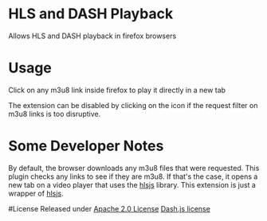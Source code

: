 # HLS and DASH Playback

Allows HLS and DASH playback in firefox browsers

# Usage

<!-- 1. Install extension from [chrome webstore][]/[mozilla addons][] -->
Click on any m3u8 link inside firefox to play it directly in a new tab

The extension can be disabled by clicking on the icon if the request filter on m3u8 links is too disruptive.

<!-- [chrome webstore]:
[mozilla addons]: -->

# Some Developer Notes 

By default, the browser downloads any m3u8 files that were requested. This plugin checks any links to see if they are m3u8.
If that's the case, it opens a new tab on a video player that uses the [hlsjs][] library. This extension is just a wrapper of [hlsjs][].

[hlsjs]: https://github.com/video-dev/hls.js
[dashjs]: https://github.com/Dash-Industry-Forum/dash.js

#License
Released under [Apache 2.0 License](LICENSE)
[Dash.js license](dashjs_license.md)
